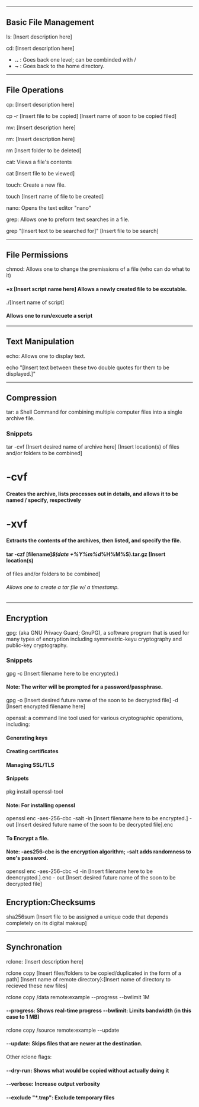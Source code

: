 ______________________________________________________________________________________________
## Basic File Management

ls: [Insert description here]

cd: [Insert description here]
* **..** : Goes back one level; can be combinded with /
* **~** : Goes back to the home directory.
______________________________________________________________________________________________
## File Operations

cp: [Insert description here]

cp -r [Insert file to be copied] [Insert name of soon to be copied filed]

mv: [Insert description here]

rm: [Insert description here]

rm [Insert folder to be deleted]

cat: Views a file's contents

cat [Insert file to be viewed]

touch: Create a new file.

touch [Insert name of file to be created]


nano: Opens the text editor "nano"

grep: Allows one to preform text searches in a file.

grep "[Insert text to be searched for]" [Insert file to be search]
______________________________________________________________________________________________
## File Permissions

chmod: Allows one to change the premissions of a file (who can do what to it)
#### +x [Insert script name here] Allows a newly created file to be excutable. 

./[Insert name of script]
#### Allows one to run/excuete a script
______________________________________________________________________________________________
## Text Manipulation

echo: Allows one to display text.

echo "[Insert text between these two double quotes for them to be displayed.]"

______________________________________________________________________________________________
## Compression

tar: a Shell Command for combining multiple computer files into a single archive file. 


### Snippets
tar -cvf [Insert desired name of archive here] [Insert location(s) 
of files and/or folders to be combined]

# -cvf
#### Creates the archive, lists processes out in details, and allows it to be named / specify, respectively

# -xvf
#### Extracts the contents of the archives, then listed, and specify the file.

#### tar -czf [filename]_$(date +%Y%m%d_%H%M%S).tar.gz [Insert location(s) 
of files and/or folders to be combined]
###### Allows one to create a tar file w/ a timestamp.
______________________________________________________________________________________________
## Encryption

gpg: (aka GNU Privacy Guard; GnuPG), a software program that is used for 
many types of encryption including symmeetric-keyu cryptography and public-key cryptography.

### Snippets

gpg -c [Insert filename here to be encrypted.)
#### Note: The writer will be prompted for a password/passphrase.

gpg -o [Insert desired future name of the soon to be decrypted file] -d [Insert encrypted filename here]


openssl: a command line tool used for various cryptographic operations, including:
#### Generating keys
#### Creating certificates
#### Managing SSL/TLS


#### Snippets

pkg install openssl-tool 
#### Note: For installing openssl

openssl enc -aes-256-cbc -salt -in [Insert filename here to be encrypted.] -out [Insert desired future name of the soon to be decrypted file].enc
#### To Encrypt a file.
#### Note: -aes256-cbc is the encryption algorithm; -salt adds randomness to one's password. 


openssl enc -aes-256-cbc -d -in [Insert filename here to be deencrypted.].enc - out [Insert desired future name of the soon to be decrypted file]


## Encryption:Checksums

sha256sum [Insert file to be assigned a unique code that depends completely on its digital makeup]
______________________________________________________________________________________________
## Synchronation

rclone: [Insert description here]

rclone copy [Insert files/folders to be copied/duplicated in the form of a path] [Insert name of remote  directory}:[Insert name of directory to recieved these new files]

rclone copy /data remote:example --progress --bwlimit 1M
#### --progress: Shows real-time progress --bwlimit: Limits bandwidth (in this case to 1 MB)

rclone copy /source remote:example --update
#### --update: Skips files that are newer at the destination. 

Other rclone flags:
#### --dry-run: Shows what would be copied without actually doing it
#### --verbose: Increase output verbosity
#### --exclude "*.tmp": Exclude temporary files
